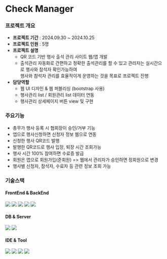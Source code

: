 # Check Manager

### 프로젝트 개요
* **프로젝트 기간** : 2024.09.30 ~ 2024.10.25
* **프로젝트 인원** : 5명
* **프로젝트 설명**
  * QR 코드 기반 행사 출석 관리 사이트 ​웹/앱 개발
  * 출석관리 자동화로 간편하고 정확한 출석관리를 할 수 있고 관리자는 실시간으로 행사와 참석자 확인가능하여 <br>
행사와 참석자 관리를 효율적이게 운영하는 것을 목표로 프로젝트 진행
* **담당역할**
  * 웹 UI 디자인 & 웹 퍼블리싱 (bootstrap 사용)
  * 행사관리 list / 회원관리 list 데이터 연동
  * 행사관리 상세페이지 버튼 view 및 구현

### 주요기능
* 총무가 행사 등록 시 협회장이 승인/거부 기능
* 앱으로 행사신청하면 신청자 정보 웹으로 연동
* 신청한 행사 QR코드 발행
* 발행한 QR코드로 행사 입장, 퇴장 시간 조회가능
* 행사 시간 100% 참여하면 수료증 발급
* 회원은 앱으로 회원가입(준회원) => 웹에서 관리자가 승인하면 정회원으로 변경
* 행사별 신청자, 참석자, 수료자 등 관련 정보 조회 가능 

### 기술스택
#### FrontEnd & BackEnd
<span>
<img src="https://img.shields.io/badge/react-61DAFB?style=for-the-badge&logo=react&logoColor=black">
<img src="https://img.shields.io/badge/bootstrap-7952B3?style=for-the-badge&logo=bootstrap&logoColor=white">
<img src="https://img.shields.io/badge/java-007396?style=for-the-badge&logo=java&logoColor=white"/>
<img src="https://img.shields.io/badge/springboot-6DB33F?style=for-the-badge&logo=springboot&logoColor=white">
<img src="https://img.shields.io/badge/kotlin-7F52FF?style=for-the-badge&logo=kotlin&logoColor=white">
</span>

#### DB & Server
<span>
<img src="https://img.shields.io/badge/MySQL-4479A1?style=for-the-badge&logo=MySQL&logoColor=white"/>
<img src="https://img.shields.io/badge/Apache Tomcat-F8DC75?style=for-the-badge&logo=apachetomcat&logoColor=black"/>
</span>


#### IDE & Tool 
<span>
<img src="https://img.shields.io/badge/intellijidea-000000?style=for-the-badge&logo=intellijidea&logoColor=white"/>
<img src="https://img.shields.io/badge/GitHub-181717?style=for-the-badge&logo=GitHub&logoColor=white"/>
<img src="https://img.shields.io/badge/sourcetree-0052CC?style=for-the-badge&logo=sourcetree&logoColor=white"/>
<img src="https://img.shields.io/badge/androidstudio-3DDC84?style=for-the-badge&logo=androidstudio&logoColor=white"/>
</span>









